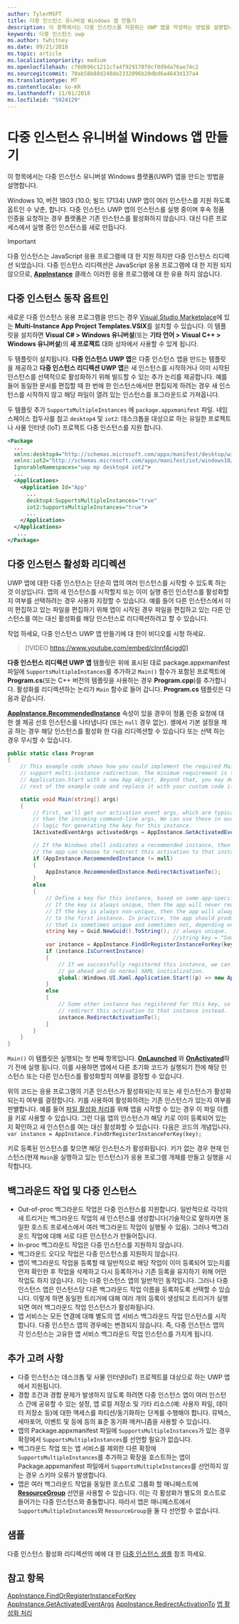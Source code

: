 ```yaml
---
author: TylerMSFT
title: 다중 인스턴스 유니버설 Windows 앱 만들기
description: 이 항목에서는 다중 인스턴스를 지원하는 UWP 앱을 작성하는 방법을 설명합니다.
keywords: 다중 인스턴스 uwp
ms.author: twhitney
ms.date: 09/21/2018
ms.topic: article
ms.localizationpriority: medium
ms.openlocfilehash: c70d696c1211cfa4f929178f0cf0d9da76ae74c2
ms.sourcegitcommit: 70ab58b88d248de2332096b20dbd6a4643d137a4
ms.translationtype: MT
ms.contentlocale: ko-KR
ms.lasthandoff: 11/01/2018
ms.locfileid: "5924129"
---
```

# <a name="create-a-multi-instance-universal-windows-app"></a>다중 인스턴스 유니버설 Windows 앱 만들기

이 항목에서는 다중 인스턴스 유니버설 Windows 플랫폼(UWP) 앱을 만드는 방법을 설명합니다.

Windows 10, 버전 1803 (10.0; 빌드 17134) UWP 앱이 여러 인스턴스를 지원 하도록 옵트인 수 낮춘, 합니다. 다중 인스턴스 UWP 앱의 인스턴스를 실행 중이며 후속 정품 인증을 요청하는 경우 플랫폼은 기존 인스턴스를 활성화하지 않습니다. 대신 다른 프로세스에서 실행 중인 인스턴스를 새로 만듭니다.

> [!IMPORTANT]
> 다중 인스턴스는 JavaScript 응용 프로그램에 대 한 지원 하지만 다중 인스턴스 리디렉션 되었습니다. 다중 인스턴스 리디렉션은 JavaScript 응용 프로그램에 대 한 지원 되지 않으므로, [**AppInstance**](/uwp/api/windows.applicationmodel.appinstance) 클래스 이러한 응용 프로그램에 대 한 유용 하지 않습니다.

## <a name="opt-in-to-multi-instance-behavior"></a>다중 인스턴스 동작 옵트인

새로운 다중 인스턴스 응용 프로그램을 만드는 경우 [Visual Studio Marketplace](https://aka.ms/E2nzbv)에 있는 **Multi-Instance App Project Templates.VSIX**를 설치할 수 있습니다. 이 템플릿을 설치하면 **Visual C# > Windows 유니버설**(또는 **기타 언어 > Visual C++ > Windows 유니버설**)의 **새 프로젝트** 대화 상자에서 사용할 수 있게 됩니다.

두 템플릿이 설치됩니다. **다중 인스턴스 UWP 앱**은 다중 인스턴스 앱을 만드는 템플릿을 제공하고 **다중 인스턴스 리디렉션 UWP 앱**은 새 인스턴스를 시작하거나 이미 시작된 인스턴스를 선택적으로 활성화하기 위해 빌드할 수 있는 추가 논리를 제공합니다. 예를 들어 동일한 문서를 편집할 때 한 번에 한 인스턴스에서만 편집되게 하려는 경우 새 인스턴스를 시작하지 않고 해당 파일이 열려 있는 인스턴스를 포그라운드로 가져옵니다.

두 템플릿 추가 `SupportsMultipleInstances` 에 `package.appxmanifest` 파일. 네임 스페이스 접두사를 참고 `desktop4` 및 `iot2`: 데스크톱을 대상으로 하는 유일한 프로젝트나 사물 인터넷 (IoT) 프로젝트 다중 인스턴스를 지원 합니다.

```xml
<Package
  ...
  xmlns:desktop4="http://schemas.microsoft.com/appx/manifest/desktop/windows10/4"
  xmlns:iot2="http://schemas.microsoft.com/appx/manifest/iot/windows10/2"  
  IgnorableNamespaces="uap mp desktop4 iot2">
  ...
  <Applications>
    <Application Id="App"
      ...
      desktop4:SupportsMultipleInstances="true"
      iot2:SupportsMultipleInstances="true">
      ...
    </Application>
  </Applications>
   ...
</Package>
```

## <a name="multi-instance-activation-redirection"></a>다중 인스턴스 활성화 리디렉션

 UWP 앱에 대한 다중 인스턴스는 단순히 앱의 여러 인스턴스를 시작할 수 있도록 하는 것 이상입니다. 앱의 새 인스턴스를 시작할지 또는 이미 실행 중인 인스턴스를 활성화할지 여부를 선택하려는 경우 사용자 지정할 수 있습니다. 예를 들어 다른 인스턴스에서 이미 편집하고 있는 파일을 편집하기 위해 앱이 시작된 경우 파일을 편집하고 있는 다른 인스턴스를 여는 대신 활성화를 해당 인스턴스로 리디렉션하려고 할 수 있습니다.

작업 하세요, 다중 인스턴스 UWP 앱 만들기에 대 한이 비디오를 시청 하세요.

> [!VIDEO https://www.youtube.com/embed/clnnf4cigd0]

**다중 인스턴스 리디렉션 UWP 앱** 템플릿은 위에 표시된 대로 package.appxmanifest 파일에 `SupportsMultipleInstances`를 추가하고 `Main()` 함수가 포함된 프로젝트에 **Program.cs**(또는 C++ 버전의 템플릿을 사용하는 경우 **Program.cpp**)를 추가합니다. 활성화를 리디렉션하는 논리가 `Main` 함수로 들어 갑니다. **Program.cs** 템플릿은 다음과 같습니다.

[**AppInstance.RecommendedInstance**](/uwp/api/windows.applicationmodel.appinstance.recommendedinstance) 속성이 있을 경우이 정품 인증 요청에 대 한 셸 제공 선호 인스턴스를 나타냅니다 (또는 `null` 경우 없는). 셸에서 기본 설정을 제공 하는 경우 해당 인스턴스를 활성화 한 다음 리디렉션할 수 있습니다 또는 선택 하는 경우 무시할 수 있습니다.

``` csharp
public static class Program
{
    // This example code shows how you could implement the required Main method to
    // support multi-instance redirection. The minimum requirement is to call
    // Application.Start with a new App object. Beyond that, you may delete the
    // rest of the example code and replace it with your custom code if you wish.

    static void Main(string[] args)
    {
        // First, we'll get our activation event args, which are typically richer
        // than the incoming command-line args. We can use these in our app-defined
        // logic for generating the key for this instance.
        IActivatedEventArgs activatedArgs = AppInstance.GetActivatedEventArgs();

        // If the Windows shell indicates a recommended instance, then
        // the app can choose to redirect this activation to that instance instead.
        if (AppInstance.RecommendedInstance != null)
        {
            AppInstance.RecommendedInstance.RedirectActivationTo();
        }
        else
        {
            // Define a key for this instance, based on some app-specific logic.
            // If the key is always unique, then the app will never redirect.
            // If the key is always non-unique, then the app will always redirect
            // to the first instance. In practice, the app should produce a key
            // that is sometimes unique and sometimes not, depending on its own needs.
            string key = Guid.NewGuid().ToString(); // always unique.
                                                    //string key = "Some-App-Defined-Key"; // never unique.
            var instance = AppInstance.FindOrRegisterInstanceForKey(key);
            if (instance.IsCurrentInstance)
            {
                // If we successfully registered this instance, we can now just
                // go ahead and do normal XAML initialization.
                global::Windows.UI.Xaml.Application.Start((p) => new App());
            }
            else
            {
                // Some other instance has registered for this key, so we'll 
                // redirect this activation to that instance instead.
                instance.RedirectActivationTo();
            }
        }
    }
}
```

`Main()` 이 템플릿은 실행되는 첫 번째 항목입니다. [**OnLaunched**](https://docs.microsoft.com/uwp/api/windows.ui.xaml.application#Windows_UI_Xaml_Application_OnLaunched_Windows_ApplicationModel_Activation_LaunchActivatedEventArgs_) 와 [**OnActivated**](https://docs.microsoft.com/uwp/api/windows.ui.xaml.application#Windows_UI_Xaml_Application_OnActivated_Windows_ApplicationModel_Activation_IActivatedEventArgs_)하기 전에 실행 됩니다. 이를 사용하면 앱에서 다른 초기화 코드가 실행되기 전에 해당 인스턴스 또는 다른 인스턴스를 활성화할지 여부를 결정할 수 있습니다.

위의 코드는 응용 프로그램의 기존 인스턴스가 활성화되는지 또는 새 인스턴스가 활성화되는지 여부를 결정합니다. 키를 사용하여 활성화하려는 기존 인스턴스가 있는지 여부를 판별합니다. 예를 들어 [파일 활성화 처리](https://docs.microsoft.com/en-us/windows/uwp/launch-resume/handle-file-activation)를 위해 앱을 시작할 수 있는 경우 이 파일 이름을 키로 사용할 수 있습니다. 그런 다음 앱의 인스턴스가 해당 키로 이미 등록되어 있는지 확인하고 새 인스턴스를 여는 대신 활성화할 수 있습니다. 다음은 코드의 개념입니다. `var instance = AppInstance.FindOrRegisterInstanceForKey(key);`

키로 등록된 인스턴스를 찾으면 해당 인스턴스가 활성화됩니다. 키가 없는 경우 현재 인스턴스(현재 `Main`을 실행하고 있는 인스턴스)가 응용 프로그램 개체를 만들고 실행을 시작합니다.

## <a name="background-tasks-and-multi-instancing"></a>백그라운드 작업 및 다중 인스턴스

- Out-of-proc 백그라운드 작업은 다중 인스턴스를 지원합니다. 일반적으로 각각의 새 트리거는 백그라운드 작업의 새 인스턴스를 생성합니다(기술적으로 말하자면 동일한 호스트 프로세스에서 여러 백그라운드 작업이 실행될 수 있음). 그러나 백그라운드 작업에 대해 서로 다른 인스턴스가 만들어집니다.
- In-proc 백그라운드 작업은 다중 인스턴스를 지원하지 않습니다.
- 백그라운드 오디오 작업은 다중 인스턴스를 지원하지 않습니다.
- 앱이 백그라운드 작업을 등록할 때 일반적으로 해당 작업이 이미 등록되어 있는지를 먼저 확인한 후 작업을 삭제하고 다시 등록하거나 기존 등록을 유지하기 위해 어떤 작업도 하지 않습니다. 이는 다중 인스턴스 앱의 일반적인 동작입니다. 그러나 다중 인스턴스 앱은 인스턴스당 다른 백그라운드 작업 이름을 등록하도록 선택할 수 있습니다. 이렇게 하면 동일한 트리거에 대해 여러 개의 등록이 생성되고 트리거가 실행되면 여러 백그라운드 작업 인스턴스가 활성화됩니다.
- 앱 서비스는 모든 연결에 대해 별도의 앱 서비스 백그라운드 작업 인스턴스를 시작합니다. 다중 인스턴스 앱의 경우에는 변경되지 않습니다. 즉, 다중 인스턴스 앱의 각 인스턴스는 고유한 앱 서비스 백그라운드 작업 인스턴스를 가지게 됩니다. 

## <a name="additional-considerations"></a>추가 고려 사항

- 다중 인스턴스는 데스크톱 및 사물 인터넷(IoT) 프로젝트를 대상으로 하는 UWP 앱에서 지원됩니다.
- 경합 조건과 경합 문제가 발생하지 않도록 하려면 다중 인스턴스 앱이 여러 인스턴스 간에 공유할 수 있는 설정, 앱 로컬 저장소 및 기타 리소스(예: 사용자 파일, 데이터 저장소 등)에 대한 액세스를 파티션/동기화하는 단계를 수행해야 합니다. 뮤텍스, 세마포어, 이벤트 및 등에 등의 표준 동기화 메커니즘을 사용할 수 있습니다.
- 앱의 Package.appxmanifest 파일에 `SupportsMultipleInstances`가 있는 경우 확장에서 `SupportsMultipleInstances`를 선언할 필요가 없습니다. 
- 백그라운드 작업 또는 앱 서비스를 제외한 다른 확장에 `SupportsMultipleInstances`를 추가하고 확장을 호스트하는 앱이 Package.appxmanifest 파일에서 `SupportsMultipleInstances`를 선언하지 않는 경우 스키마 오류가 발생합니다.
- 앱은 여러 백그라운드 작업을 동일한 호스트로 그룹화 할 매니페스트에 [**ResourceGroup**](https://docs.microsoft.com/windows/uwp/launch-resume/declare-background-tasks-in-the-application-manifest) 선언을 사용할 수 있습니다. 이는 각 활성화가 별도의 호스트로 들어가는 다중 인스턴스와 충돌합니다. 따라서 앱은 매니페스트에서 `SupportsMultipleInstances`와 `ResourceGroup`을 둘 다 선언할 수 없습니다.

## <a name="sample"></a>샘플

다중 인스턴스 활성화 리디렉션의 예에 대 한 [다중 인스턴스 샘플](https://aka.ms/Kcrqst) 참조 하세요.

## <a name="see-also"></a>참고 항목

[AppInstance.FindOrRegisterInstanceForKey](https://docs.microsoft.com/uwp/api/windows.applicationmodel.appinstance#Windows_ApplicationModel_AppInstance_FindOrRegisterInstanceForKey_System_String_)
[AppInstance.GetActivatedEventArgs](https://docs.microsoft.com/uwp/api/windows.applicationmodel.appinstance#Windows_ApplicationModel_AppInstance_GetActivatedEventArgs)
[AppInstance.RedirectActivationTo](https://docs.microsoft.com/uwp/api/windows.applicationmodel.appinstance#Windows_ApplicationModel_AppInstance_RedirectActivationTo)
[앱 활성화 처리](https://docs.microsoft.com/windows/uwp/launch-resume/activate-an-app)